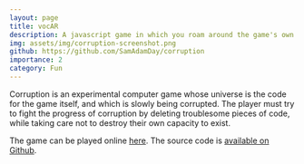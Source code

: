 ```yaml
---
layout: page
title: vocAR
description: A javascript game in which you roam around the game's own code, killing viruses and eating yin-yangs. 
img: assets/img/corruption-screenshot.png
github: https://github.com/SamAdamDay/corruption
importance: 2
category: Fun
---
```


Corruption is an experimental computer game whose universe is the code for the game itself, and which is slowly being corrupted. The player must try to fight the progress of corruption by deleting troublesome pieces of code, while taking care not to destroy their own capacity to exist.

The game can be played online [here](https://omgwac.com/corruption/). The source code is [available on Github](https://github.com/SamAdamDay/corruption).